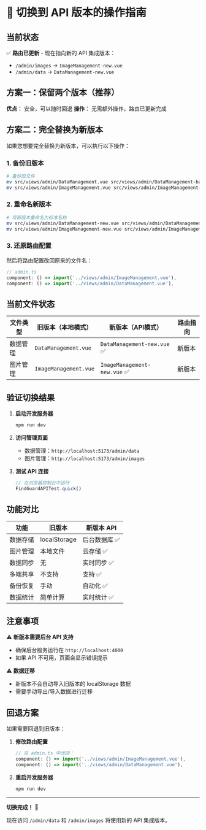 # 🔄 切换到 API 版本的操作指南

## 当前状态

✅ **路由已更新** - 现在指向新的 API 集成版本：
- `/admin/images` → `ImageManagement-new.vue`
- `/admin/data` → `DataManagement-new.vue`

## 方案一：保留两个版本（推荐）

**优点：** 安全，可以随时回退
**操作：** 无需额外操作，路由已更新完成

## 方案二：完全替换为新版本

如果您想要完全替换为新版本，可以执行以下操作：

### 1. 备份旧版本
```bash
# 备份旧文件
mv src/views/admin/DataManagement.vue src/views/admin/DataManagement-backup.vue
mv src/views/admin/ImageManagement.vue src/views/admin/ImageManagement-backup.vue
```

### 2. 重命名新版本
```bash
# 将新版本重命名为标准名称
mv src/views/admin/DataManagement-new.vue src/views/admin/DataManagement.vue
mv src/views/admin/ImageManagement-new.vue src/views/admin/ImageManagement.vue
```

### 3. 还原路由配置
然后将路由配置改回原来的文件名：
```typescript
// admin.ts
component: () => import('../views/admin/ImageManagement.vue'),
component: () => import('../views/admin/DataManagement.vue'),
```

## 当前文件状态

| 文件类型 | 旧版本（本地模式） | 新版本（API模式） | 路由指向 |
|---------|-------------------|-------------------|----------|
| 数据管理 | `DataManagement.vue` | `DataManagement-new.vue` ✅ | 新版本 |
| 图片管理 | `ImageManagement.vue` | `ImageManagement-new.vue` ✅ | 新版本 |

## 验证切换结果

1. **启动开发服务器**
   ```bash
   npm run dev
   ```

2. **访问管理页面**
   - 数据管理：`http://localhost:5173/admin/data`
   - 图片管理：`http://localhost:5173/admin/images`

3. **测试 API 连接**
   ```javascript
   // 在浏览器控制台中运行
   FindGuardAPITest.quick()
   ```

## 功能对比

| 功能 | 旧版本 | 新版本 API |
|------|--------|------------|
| 数据存储 | localStorage | 后台数据库 ✅ |
| 图片管理 | 本地文件 | 云存储 ✅ |
| 数据同步 | 无 | 实时同步 ✅ |
| 多端共享 | 不支持 | 支持 ✅ |
| 备份恢复 | 手动 | 自动化 ✅ |
| 数据统计 | 简单计算 | 实时统计 ✅ |

## 注意事项

⚠️ **新版本需要后台 API 支持**
- 确保后台服务运行在 `http://localhost:4000`
- 如果 API 不可用，页面会显示错误提示

⚠️ **数据迁移**
- 新版本不会自动导入旧版本的 localStorage 数据
- 需要手动导出/导入数据进行迁移

## 回退方案

如果需要回退到旧版本：

1. **修改路由配置**
   ```typescript
   // 在 admin.ts 中改回：
   component: () => import('../views/admin/ImageManagement.vue'),
   component: () => import('../views/admin/DataManagement.vue'),
   ```

2. **重启开发服务器**
   ```bash
   npm run dev
   ```

---

**切换完成！** 🎉

现在访问 `/admin/data` 和 `/admin/images` 将使用新的 API 集成版本。
